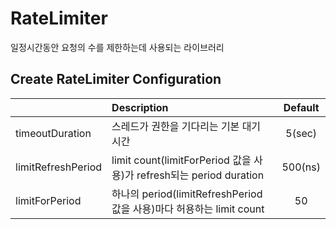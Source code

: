 # RateLimiter
일정시간동안 요청의 수를 제한하는데 사용되는 라이브러리

## Create RateLimiter Configuration
||Description|Default|
|:--|:--|:-:|
|timeoutDuration|스레드가 권한을 기다리는 기본 대기 시간|5(sec)|
|limitRefreshPeriod|limit count(limitForPeriod 값을 사용)가 refresh되는 period duration|500(ns)|
|limitForPeriod|하나의 period(limitRefreshPeriod 값을 사용)마다 허용하는 limit count|50|
